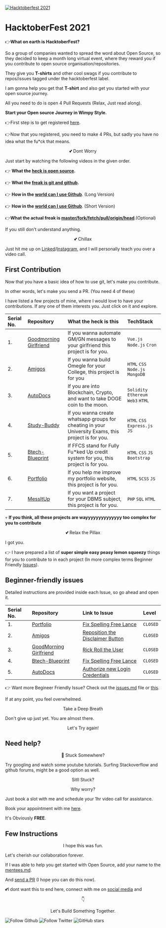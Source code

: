 
[![Hacktoberfest 2021](./Assets/banner.png)](https://github.com/wimpywarlord/Hacktober-Wimpy-Style)
# HacktoberFest 2021

👉**What on earth is HacktoberFest?**

So a group of companies wanted to spread the word about Open Source, so they decided to keep a month long virtual event, where they reward you if you contribute to open source organisation/repositories. 

They give you **T-shirts** and other cool swags if you contribute to repos/issues tagged under the hacktoberfest label. 

I am gonna help you get that **T-shirt** and also get you started with your open source journey. 

All you need to do is open 4 Pull Requests (Relax, Just read along).

**Start your Open source Journey in Wimpy Style.**

👉First step is to get registered [here](https://hacktoberfest.digitalocean.com/).

👉Now that you registered, you need to make 4 PRs, but sadly you have no idea what the fu*ck that means. 

<p  align="center"> 💕 Dont Worry </p>

Just start by watching the following videos in the given order.

👉 **What the [heck  is open source](https://www.youtube.com/watch?v=7c0IrsDsNaw).**

👉 **What the [freak is git and github](https://www.youtube.com/watch?v=wpISo9TNjfU).**

👉 **How in the [world can I use Github](https://www.youtube.com/watch?v=RGOj5yH7evk)**.  (Long Version)

👉 **How in the [world can I use Github](https://www.youtube.com/watch?v=SWYqp7iY_Tc)**.  (Short Version)

👉**What the actual freak is [master/fork/fetch/pull/origin/head](https://acloudguru.com/blog/engineering/git-terms-explained)**.(Optional)

If you still don't understand anything.
<p  align="center"> 💕 Chillax</p>

Just hit me up on [Linked](https://www.linkedin.com/in/kshitijdhyani/)/[Instagram](https://www.instagram.com/kshitij_dhyani/), and I will personally teach you over a video call. 

## First Contribution
Now that you have a basic idea of how to use git, let's make you contribute.

In other words, let's make you send a PR. (You need 4 of these)

I have listed a few projects of mine, where I would love to have your contributions. If any one of them interests you. Just click on it and explore. 

| Serial No. | Repository| What the heck is this| TechStack|
|:--|:--|:--|:--|
| 1. | [Goodmorning Girlfriend](https://github.com/wimpywarlord/Goodmorning-Girlfriend) | If you wanna automate GM/GN messages to your girlfriend this project is for you.  | `Vue.js` `Node.js` `Cron`  |
| 2. | [Amigos](https://github.com/wimpywarlord/Amigos) | If you wanna build Omegle for your College, this project is for you  | `HTML` `CSS` `Node.js` `MongoDB` |
| 3. | [AutoDocs](https://github.com/wimpywarlord/AutoDoc) | If you are into Blockchain, Crypto, and want to take DOGE coin to the moon.  | `Solidity` `Ethereum` `Web3` `HTML` |
| 4. | [Study-Buddy](https://github.com/wimpywarlord/Study-Buddy) | If you wanna create whatsapp groups for cheating in your University Exams, this project is for you.  | `HTML` `CSS` `Express.js` `JS` |
| 5. | [Btech-Blueprint](https://github.com/wimpywarlord/BTech-Blueprint) | If FFCS stand for Fully Fu*ked Up credit system for you, this project is for you.  | `HTML` `CSS` `JS` `Bootstrap` |
| 6. | [Portfolio](https://github.com/wimpywarlord) | If you help me improve my portfolio website, this project is for you.  | `HTML` `SCSS` `JS` |
| 7. | [MessItUp](https://github.com/wimpywarlord/Mess_It_Up) | If you want a project for your DBMS subject, this project is for you.  | `PHP` `SQL` `HTML` |



💀 **If you think, all these projects are wayyyyyyyyyyyyyy too complex for you to contribute**

<p  align="center"> 💕 Relax the Pillax</p>

I got you. 

👉 I have prepared a list of **super simple easy peasy lemon squeezy** things for you to contribute to in each project (In more complex terms Beginner Friendly [Issues](https://www.youtube.com/watch?v=TKJ4RdhyB5Y)).

## Beginner-friendly issues
Detailed instructions are provided inside each Issue, so go ahead and open it. 

| Serial No. | Repository| Link to Issue  | Level |
|:--|:--|:--|:--|
| 1. | [Portfolio](https://github.com/wimpywarlord/wimpywarlord.github.io) | [Fix Spelling Free Lance](https://github.com/wimpywarlord/wimpywarlord.github.io/issues/5)  | `CLOSED`  |
| 2. | [Amigos](https://github.com/wimpywarlord/Amigos) | [Reposition the Disclaimer Button](https://github.com/wimpywarlord/Amigos/issues/1)  | `CLOSED` |
| 3. | [GoodMorning Girlfriend](https://github.com/wimpywarlord/Goodmorning-Girlfriend) | [Rick Roll the User](https://github.com/wimpywarlord/Goodmorning-Girlfriend/issues/1)  | `CLOSED`  |
| 4. | [Btech-Blueprint](https://github.com/wimpywarlord/BTech-Blueprint) | [Fix Spelling Free Lance](https://github.com/wimpywarlord/BTech-Blueprint/issues/1)  | `CLOSED`  |
| 5. | [AutoDocs](https://github.com/wimpywarlord/AutoDoc) | [Authorize new Login Credentials](https://github.com/wimpywarlord/AutoDoc/issues/1)  | `CLOSED`  |


👉 Want more Begineer Friendly Issue? Check out the [issues.md](./Issues/issues.md) file or [this](https://github.com/vinitshahdeo/Hacktoberfest2021).

If at any point, you feel overwhelmed. 

<p  align="center"> Take a Deep Breath</p>

Don't give up just yet. You are almost there. 

<p  align="center"> Let's Try again!</p>

## Need help?
<p  align="center"> 👑 Stuck Somewhere?</p>

Try googling and watch some youtube tutorials. Surfing Stackoverflow and github forums, might be a good option as well. 
<p  align="center">Sitll Stuck?</p>
<p  align="center">Why worry? </p>

Just book a slot with me and schedule your 1hr video call for assistance.

Book your appointment with me [here](https://calendly.com/kshitijdhyani). 

It's Obviously **FREE**.

## Few Instructions
<p  align="center">I hope this was fun.  </p>

Let's cherish our collaboration forever. 

If I was able to help you get started with Open Source, add your name to the [mentees.md](./Mentees/mentees.md).

And [send a PR](https://docs.github.com/en/github/collaborating-with-pull-requests/proposing-changes-to-your-work-with-pull-requests/creating-a-pull-request) (I hope you can do this now).

💕I dont want this to end here, connect with me on [social media](https://www.linkedin.com/in/kshitijdhyani/) and <p  align="center">👇</p>
<p  align="center">Let's Build Something Together.</p>

![Follow Github](https://img.shields.io/github/followers/wimpywarlord?color=%2317202A&label=Follow%20wimpywarlord&logo=github&style=for-the-badge) ![Follow Twitter](https://img.shields.io/twitter/follow/kshitij_dhyani?color=%2317202A&label=Follow%20kshitij_dhyani&logo=twitter&style=for-the-badge) ![GitHub stars](https://img.shields.io/github/stars/wimpywarlord/Hacktober-Wimpy-Style?color=%2317202A&label=STARS%20%F0%9F%8C%9F&logo=github&style=for-the-badge)

